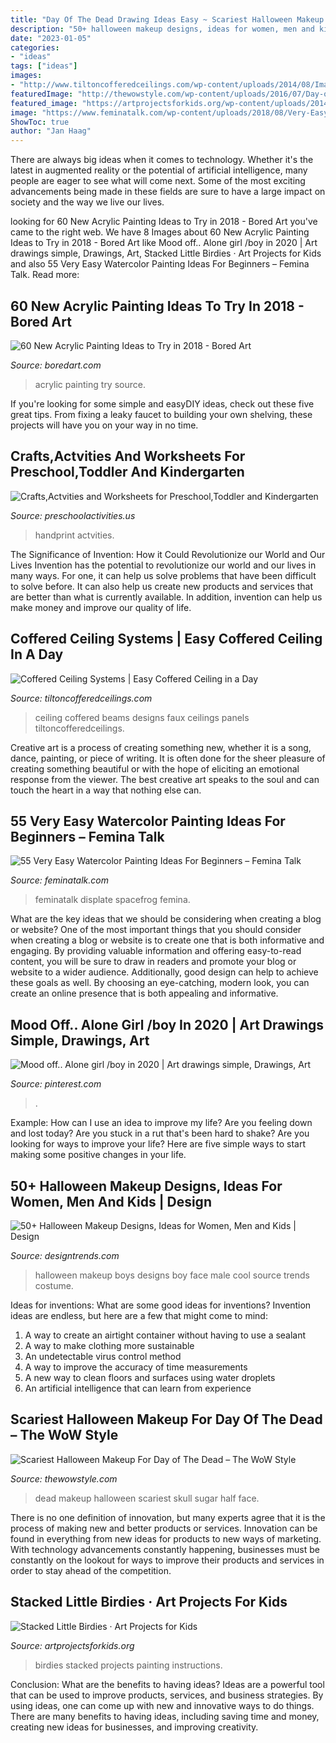 ```yaml
---
title: "Day Of The Dead Drawing Ideas Easy ~ Scariest Halloween Makeup For Day Of The Dead – The Wow Style"
description: "50+ halloween makeup designs, ideas for women, men and kids"
date: "2023-01-05"
categories:
- "ideas"
tags: ["ideas"]
images:
- "http://www.tiltoncofferedceilings.com/wp-content/uploads/2014/08/Image-22.jpg"
featuredImage: "http://thewowstyle.com/wp-content/uploads/2016/07/Day-of-the-Dead-halloween-makeup.jpg"
featured_image: "https://artprojectsforkids.org/wp-content/uploads/2014/07/Little-Birdies-Painting-650.jpg"
image: "https://www.feminatalk.com/wp-content/uploads/2018/08/Very-Easy-Watercolor-Painting-Ideas-for-beginners00014.jpg"
ShowToc: true
author: "Jan Haag"
---
```



There are always big ideas when it comes to technology. Whether it's the latest in augmented reality or the potential of artificial intelligence, many people are eager to see what will come next. Some of the most exciting advancements being made in these fields are sure to have a large impact on society and the way we live our lives.

	

		
looking for 60 New Acrylic Painting Ideas to Try in 2018 - Bored Art you've came to the right web. We have 8 Images about 60 New Acrylic Painting Ideas to Try in 2018 - Bored Art like Mood off.. Alone girl /boy in 2020 | Art drawings simple, Drawings, Art, Stacked Little Birdies · Art Projects for Kids and also 55 Very Easy Watercolor Painting Ideas For Beginners – Femina Talk. Read more:
		
    
## 60 New Acrylic Painting Ideas To Try In 2018 - Bored Art

<img loading=lazy src="https://www.boredart.com/wp-content/uploads/2017/12/New-Acrylic-Painting-Ideas-to-Try-19.jpg" onerror="this.onerror=null;this.src='https://tse3.mm.bing.net/th?id=OIP.HNzOabStpObHI4hJQP80MgHaMN&amp;pid=15.1';" alt="60 New Acrylic Painting Ideas to Try in 2018 - Bored Art">

_Source: boredart.com_

>acrylic painting try source. 

	

If you're looking for some simple and easyDIY ideas, check out these five great tips. From fixing a leaky faucet to building your own shelving, these projects will have you on your way in no time.

    
## Crafts,Actvities And Worksheets For Preschool,Toddler And Kindergarten

<img loading=lazy src="https://www.preschoolactivities.us/wp-content/uploads/2016/07/handprint-flower.jpg" onerror="this.onerror=null;this.src='https://tse2.mm.bing.net/th?id=OIP.pJPJsaAcsYKt4i9n9OKL2gHaJ6&amp;pid=15.1';" alt="Crafts,Actvities and Worksheets for Preschool,Toddler and Kindergarten">

_Source: preschoolactivities.us_

>handprint actvities. 

	

The Significance of Invention: How it Could Revolutionize our World and Our Lives
Invention has the potential to revolutionize our world and our lives in many ways. For one, it can help us solve problems that have been difficult to solve before. It can also help us create new products and services that are better than what is currently available. In addition, invention can help us make money and improve our quality of life.

    
## Coffered Ceiling Systems | Easy Coffered Ceiling In A Day

<img loading=lazy src="http://www.tiltoncofferedceilings.com/wp-content/uploads/2014/08/Image-22.jpg" onerror="this.onerror=null;this.src='https://tse4.mm.bing.net/th?id=OIP.f5XCk103RgK_Av8tX0-qcgHaE8&amp;pid=15.1';" alt="Coffered Ceiling Systems | Easy Coffered Ceiling in a Day">

_Source: tiltoncofferedceilings.com_

>ceiling coffered beams designs faux ceilings panels tiltoncofferedceilings. 

	

Creative art is a process of creating something new, whether it is a song, dance, painting, or piece of writing. It is often done for the sheer pleasure of creating something beautiful or with the hope of eliciting an emotional response from the viewer. The best creative art speaks to the soul and can touch the heart in a way that nothing else can.

    
## 55 Very Easy Watercolor Painting Ideas For Beginners – Femina Talk

<img loading=lazy src="https://www.feminatalk.com/wp-content/uploads/2018/08/Very-Easy-Watercolor-Painting-Ideas-for-beginners00014.jpg" onerror="this.onerror=null;this.src='https://tse3.mm.bing.net/th?id=OIP.YGQouffOcLBMAzq4ctaSpwHaKZ&amp;pid=15.1';" alt="55 Very Easy Watercolor Painting Ideas For Beginners – Femina Talk">

_Source: feminatalk.com_

>feminatalk displate spacefrog femina. 

	

What are the key ideas that we should be considering when creating a blog or website?
One of the most important things that you should consider when creating a blog or website is to create one that is both informative and engaging. By providing valuable information and offering easy-to-read content, you will be sure to draw in readers and promote your blog or website to a wider audience. Additionally, good design can help to achieve these goals as well. By choosing an eye-catching, modern look, you can create an online presence that is both appealing and informative.

    
## Mood Off.. Alone Girl /boy In 2020 | Art Drawings Simple, Drawings, Art

<img loading=lazy src="https://i.pinimg.com/736x/9a/88/91/9a8891dd4aca33e12240dc76e2b7dae1.jpg" onerror="this.onerror=null;this.src='https://tse3.mm.bing.net/th?id=OIP.qJVPusQU2J6MklujPS0qrAHaK7&amp;pid=15.1';" alt="Mood off.. Alone girl /boy in 2020 | Art drawings simple, Drawings, Art">

_Source: pinterest.com_

>. 

	

Example: How can I use an idea to improve my life?
Are you feeling down and lost today? Are you stuck in a rut that's been hard to shake? Are you looking for ways to improve your life? Here are five simple ways to start making some positive changes in your life.

    
## 50+ Halloween Makeup Designs, Ideas For Women, Men And Kids | Design

<img loading=lazy src="https://images.designtrends.com/wp-content/uploads/2015/10/28132918/Halloween-makeup-trend-for-boys.jpg" onerror="this.onerror=null;this.src='https://tse2.mm.bing.net/th?id=OIP.-jgxu3hVRBWWo_nOExYF4wHaLL&amp;pid=15.1';" alt="50+ Halloween Makeup Designs, Ideas for Women, Men and Kids | Design">

_Source: designtrends.com_

>halloween makeup boys designs boy face male cool source trends costume. 

	

Ideas for inventions: What are some good ideas for inventions?
Invention ideas are endless, but here are a few that might come to mind:
1. A way to create an airtight container without having to use a sealant 
2. A way to make clothing more sustainable 
3. An undetectable virus control method 
4. A way to improve the accuracy of time measurements 
5. A new way to clean floors and surfaces using water droplets 
6. An artificial intelligence that can learn from experience 

    
## Scariest Halloween Makeup For Day Of The Dead – The WoW Style

<img loading=lazy src="http://thewowstyle.com/wp-content/uploads/2016/07/Day-of-the-Dead-halloween-makeup.jpg" onerror="this.onerror=null;this.src='https://tse2.mm.bing.net/th?id=OIP.COdj6Yqa7uXctxJhHV-iZQHaJ3&amp;pid=15.1';" alt="Scariest Halloween Makeup For Day of The Dead – The WoW Style">

_Source: thewowstyle.com_

>dead makeup halloween scariest skull sugar half face. 

	

There is no one definition of innovation, but many experts agree that it is the process of making new and better products or services. Innovation can be found in everything from new ideas for products to new ways of marketing. With technology advancements constantly happening, businesses must be constantly on the lookout for ways to improve their products and services in order to stay ahead of the competition.

    
## Stacked Little Birdies · Art Projects For Kids

<img loading=lazy src="https://artprojectsforkids.org/wp-content/uploads/2014/07/Little-Birdies-Painting-650.jpg" onerror="this.onerror=null;this.src='https://tse4.mm.bing.net/th?id=OIP.EWG4bZF-2TopftW3wYIdLQHaHa&amp;pid=15.1';" alt="Stacked Little Birdies · Art Projects for Kids">

_Source: artprojectsforkids.org_

>birdies stacked projects painting instructions. 

	

Conclusion: What are the benefits to having ideas?
Ideas are a powerful tool that can be used to improve products, services, and business strategies. By using ideas, one can come up with new and innovative ways to do things. There are many benefits to having ideas, including saving time and money, creating new ideas for businesses, and improving creativity.

